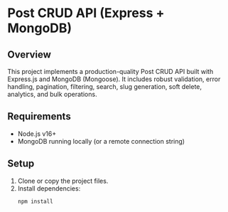 # Post CRUD API (Express + MongoDB)

## Overview
This project implements a production-quality Post CRUD API built with Express.js and MongoDB (Mongoose). It includes robust validation, error handling, pagination, filtering, search, slug generation, soft delete, analytics, and bulk operations.

## Requirements
- Node.js v16+
- MongoDB running locally (or a remote connection string)

## Setup
1. Clone or copy the project files.
2. Install dependencies:
   ```bash
   npm install
